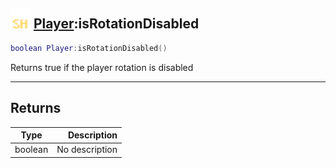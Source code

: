 ## <img src="../../.gitbook/assets/shared.png" width="32" height="32" /> [Player](../player/README.md):isRotationDisabled

```lua
boolean Player:isRotationDisabled()
```

Returns true if the player rotation is disabled

------
## Returns

| Type   | Description |
| ------ | ----------: |
| boolean | No description |

